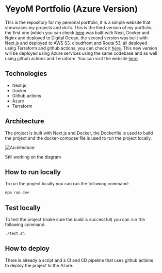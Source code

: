 # YeyoM Portfolio (Azure Version)

This is the repository for my personal portfolio, it is a simple website that showcases my projects and skills. This is the third version of my portfolio, the first one (which you can check [here](https://github.com/YeyoM/portfolio) was built with Next, Docker and Nginx and deployed to Digital Ocean, the second version was built with Next.js and deployed to AWS S3, cloudfront and Route 53, all deployed using Terraform and github actions, you can check it [here](https://github.com/YeyoM/yeyo-portfolio-aws). This new version will be deployed using Azure services using the same codebase and as well using github actions and Terraform.
You can visit the website [here](https://yeyomoreno.tech).

## Technologies

- Next.js
- Docker
- Github actions
- Azure 
- Terraform

## Architecture

The project is built with Next.js and Docker, the Dockerfile is used to build the project and the docker-compose file is used to run the project locally. 

![Architecture](./readme/architecture.png)

Still working on the diagram

## How to run locally

To run the project locally you can run the following command:

```bash
npm run dev
```

## Test locally

To test the project (make sure the build is successful) you can run the following command:

```bash
./test.sh
```

## How to deploy

There is already a script and a CI and CD pipeline that uses github actions to deploy the project to the Azure.
